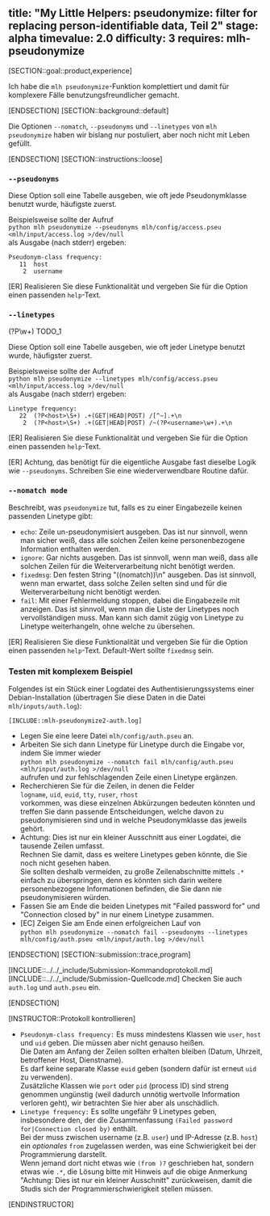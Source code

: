 title: "My Little Helpers: pseudonymize: filter for replacing person-identifiable data, Teil 2"
stage: alpha
timevalue: 2.0
difficulty: 3
requires: mlh-pseudonymize
---

[SECTION::goal::product,experience]

Ich habe die `mlh pseudonymize`-Funktion komplettiert und damit für komplexere Fälle 
benutzungsfreundlicher gemacht.

[ENDSECTION]
[SECTION::background::default]

Die Optionen `--nomatch`, `--pseudonyms` und `--linetypes` von
`mlh pseudonymize` haben wir bislang nur postuliert, aber noch nicht mit Leben gefüllt.

[ENDSECTION]
[SECTION::instructions::loose]

### `--pseudonyms`

Diese Option soll eine Tabelle ausgeben, wie oft jede Pseudonymklasse benutzt wurde,
häufigste zuerst.

Beispielsweise sollte der Aufruf  
`python mlh pseudonymize --pseudonyms mlh/config/access.pseu <mlh/input/access.log >/dev/null`  
als Ausgabe (nach stderr) ergeben:

```
Pseudonym-class frequency:
   11  host
    2  username
```

[ER] Realisieren Sie diese Funktionalität und vergeben Sie für die Option einen passenden `help`-Text.


### `--linetypes`

(?P<groupname>\w+)  TODO_1

Diese Option soll eine Tabelle ausgeben, wie oft jeder Linetype benutzt wurde,
häufigster zuerst.

Beispielsweise sollte der Aufruf  
`python mlh pseudonymize --linetypes mlh/config/access.pseu <mlh/input/access.log >/dev/null`  
als Ausgabe (nach stderr) ergeben:

```
Linetype frequency:
   22  (?P<host>\S+) .+(GET|HEAD|POST) /[^~].+\n
    2  (?P<host>\S+) .+(GET|HEAD|POST) /~(?P<username>\w+).+\n
```

[ER] Realisieren Sie diese Funktionalität und vergeben Sie für die Option einen passenden `help`-Text.

[ER] Achtung, das benötigt für die eigentliche Ausgabe fast dieselbe Logik wie `--pseudonyms`.
Schreiben Sie eine wiederverwendbare Routine dafür.


### `--nomatch mode`

Beschreibt, was `pseudonymize` tut, falls es zu einer Eingabezeile keinen passenden
Linetype gibt:

- `echo`: Zeile un-pseudonymisiert ausgeben.
  Das ist nur sinnvoll, wenn man sicher weiß, dass alle solchen Zeilen keine 
  personenbezogene Information enthalten werden.
- `ignore`: Gar nichts ausgeben.
  Das ist sinnvoll, wenn man weiß, dass alle solchen Zeilen für die Weiterverarbeitung 
  nicht benötigt werden.
- `fixedmsg`: Den festen String "((nomatch))\n" ausgeben.
  Das ist sinnvoll, wenn man erwartet, dass solche Zeilen selten sind und für die Weiterverarbeitung 
  nicht benötigt werden.
- `fail`: Mit einer Fehlermeldung stoppen, dabei die Eingabezeile mit anzeigen.
  Das ist sinnvoll, wenn man die Liste der Linetypes noch vervollständigen muss.
  Man kann sich damit zügig von Linetype zu Linetype weiterhangeln, ohne welche zu übersehen.

[ER] Realisieren Sie diese Funktionalität und vergeben Sie für die Option einen passenden `help`-Text.
Default-Wert sollte `fixedmsg` sein.


### Testen mit komplexem Beispiel

Folgendes ist ein Stück einer Logdatei des Authentisierungssystems einer
Debian-Installation (übertragen Sie diese Daten in die Datei `mlh/inputs/auth.log`):

```
[INCLUDE::mlh-pseudonymize2-auth.log]
```

- Legen Sie eine leere Datei `mlh/config/auth.pseu` an.
- Arbeiten Sie sich dann Linetype für Linetype durch die Eingabe vor, indem Sie immer wieder  
  `python mlh pseudonymize --nomatch fail mlh/config/auth.pseu <mlh/input/auth.log >/dev/null`  
  aufrufen und zur fehlschlagenden Zeile einen Linetype ergänzen.
- Recherchieren Sie für die Zeilen, in denen die Felder  
  `logname`, `uid`, `euid`, `tty`, `ruser`, `rhost`  
  vorkommen, was diese einzelnen Abkürzungen bedeuten könnten und treffen Sie
  dann passende Entscheidungen, welche davon zu pseudonymisieren sind und in welche
  Pseudonymklasse das jeweils gehört.
- Achtung: Dies ist nur ein kleiner Ausschnitt aus einer Logdatei, die tausende Zeilen umfasst.  
  Rechnen Sie damit, dass es weitere Linetypes geben könnte, die Sie noch nicht gesehen haben.  
  Sie sollten deshalb vermeiden, zu große Zeilenabschnitte mittels `.*` einfach zu überspringen,
  denn es könnten sich darin weitere personenbezogene Informationen befinden, die Sie dann
  nie pseudonymisieren würden.
- Fassen Sie am Ende die beiden Linetypes mit "Failed password for" und "Connection closed by"
  in nur einem Linetype zusammen.
- [EC] Zeigen Sie am Ende einen erfolgreichen Lauf von  
  `python mlh pseudonymize --nomatch fail --pseudonyms --linetypes mlh/config/auth.pseu <mlh/input/auth.log >/dev/null`

[ENDSECTION]
[SECTION::submission::trace,program]

[INCLUDE::../../_include/Submission-Kommandoprotokoll.md]
[INCLUDE::../../_include/Submission-Quellcode.md]
Checken Sie auch `auth.log` und `auth.pseu` ein.

[ENDSECTION]

[INSTRUCTOR::Protokoll kontrollieren]

- `Pseudonym-class frequency:` Es muss mindestens Klassen wie `user`, `host` und `uid` geben.
  Die müssen aber nicht genauso heißen.  
  Die Daten am Anfang der Zeilen sollten erhalten bleiben (Datum, Uhrzeit, betroffener Host, Dienstname).  
  Es darf keine separate Klasse `euid` geben (sondern dafür ist erneut `uid` zu verwenden).  
  Zusätzliche Klassen wie `port` oder `pid` (process ID) sind streng genommen ungünstig (weil
  dadurch unnötig wertvolle Information verloren geht), wir betrachten Sie hier aber als unschädlich.
- `Linetype frequency:` Es sollte ungefähr 9 Linetypes geben, 
  insbesondere den, der die Zusammenfassung `(Failed password for|Connection closed by)` enthält.    
  Bei der muss zwischen username (z.B. `user`) und IP-Adresse (z.B. `host`) ein _optionales_
  `from` zugelassen werden, was eine Schwierigkeit bei der Programmierung darstellt.  
  Wenn jemand dort nicht etwas wie `(from )?` geschrieben hat, sondern etwas wie `.*`,
  die Lösung bitte mit Hinweis auf die obige Anmerkung 
  "Achtung: Dies ist nur ein kleiner Ausschnitt" zurückweisen, damit die Studis
  sich der Programmierschwierigkeit stellen müssen.

[ENDINSTRUCTOR]
